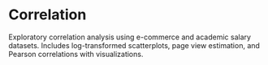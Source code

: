 # Correlation
Exploratory correlation analysis using e-commerce and academic salary datasets. Includes log-transformed scatterplots, page view estimation, and Pearson correlations with visualizations.
